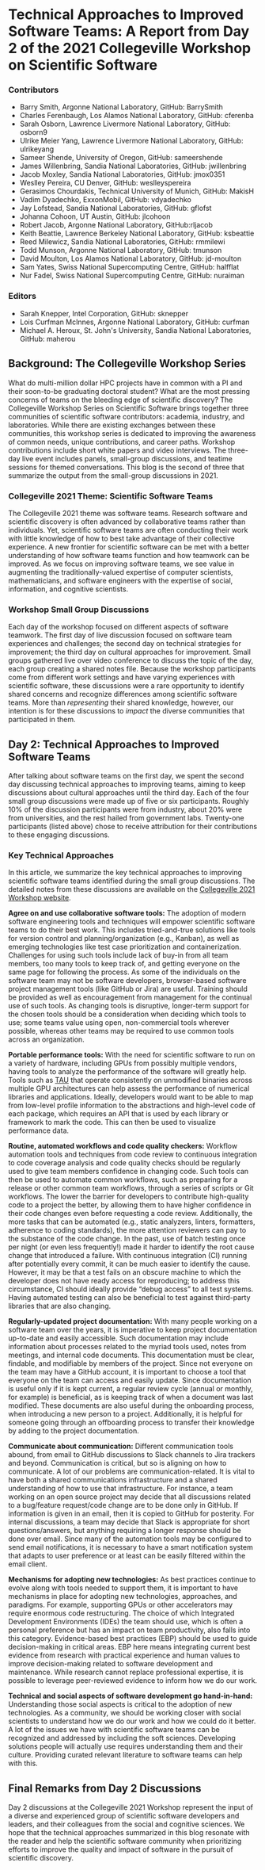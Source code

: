 # Technical Approaches to Improved Software Teams: A Report from Day 2 of the 2021 Collegeville Workshop on Scientific Software


### Contributors
- Barry Smith, Argonne National Laboratory, GitHub: BarrySmith
- Charles Ferenbaugh, Los Alamos National Laboratory, GitHub: cferenba
- Sarah Osborn, Lawrence Livermore National Laboratory, GitHub: osborn9
- Ulrike Meier Yang, Lawrence Livermore National Laboratory, GitHub: ulrikeyang
- Sameer Shende, University of Oregon, GitHub: sameershende
- James Willenbring, Sandia National Laboratories, GitHub: jwillenbring 
- Jacob Moxley, Sandia National Laboratories, GitHub: jmox0351 
- Weslley Pereira, CU Denver, GitHub: weslleyspereira
- Gerasimos Chourdakis, Technical University of Munich, GitHub: MakisH
- Vadim Dyadechko, ExxonMobil, GitHub: vdyadechko
- Jay Lofstead, Sandia National Laboratories, GitHub: gflofst
- Johanna Cohoon, UT Austin, GitHub: jlcohoon
- Robert Jacob, Argonne National Laboratory, GitHub:rljacob
- Keith Beattie, Lawrence Berkeley National Laboratory, GitHub: ksbeattie
- Reed Milewicz, Sandia National Laboratories, GitHub: rmmilewi
- Todd Munson, Argonne National Laboratory, GitHub: tmunson
- David Moulton, Los Alamos National Laboratory, GitHub: jd-moulton
- Sam Yates, Swiss National Supercomputing Centre, GitHub: halfflat
- Nur Fadel, Swiss National Supercomputing Centre, GitHub: nuraiman

### Editors
- Sarah Knepper, Intel Corporation, GitHub: sknepper
- Lois Curfman McInnes, Argonne National Laboratory, GitHub: curfman
- Michael A. Heroux, St. John's University, Sandia National Laboratories, GitHub: maherou

## Background: The Collegeville Workshop Series
What do multi-million dollar HPC projects have in common with a PI and their soon-to-be graduating doctoral student? What are the most pressing concerns of teams on the bleeding edge of scientific discovery? The Collegeville Workshop Series on Scientific Software brings together three communities of scientific software contributors: academia, industry, and laboratories. While there are existing exchanges between these communities, this workshop series is dedicated to improving the awareness of common needs, unique contributions, and career paths. Workshop contributions include short white papers and video interviews. The three-day live event includes panels, small-group discussions, and teatime sessions for themed conversations. This blog is the second of three that summarize the output from the small-group discussions in 2021. 

### Collegeville 2021 Theme: Scientific Software Teams
The Collegeville 2021 theme was software teams. Research software and scientific discovery is often advanced by collaborative teams rather than individuals. Yet, scientific software teams are often conducting their work with little knowledge of how to best take advantage of their collective experience. A new frontier for scientific software can be met with a better understanding of how software teams function and how teamwork can be improved. As we focus on improving software teams, we see value in augmenting the traditionally-valued expertise of computer scientists, mathematicians, and software engineers with the expertise of social, information, and cognitive scientists.

### Workshop Small Group Discussions
Each day of the workshop focused on different aspects of software teamwork. The first day of live discussion focused on software team experiences and challenges; the second day on technical strategies for improvement; the third day on cultural approaches for improvement. Small groups gathered live over video conference to discuss the topic of the day, each group creating a shared notes file. Because the workshop participants come from different work settings and have varying experiences with scientific software, these discussions were a rare opportunity to identify shared concerns and recognize differences among scientific software teams. More than *representing* their shared knowledge, however, our intention is for these discussions to *impact* the diverse communities that participated in them.

## Day 2: Technical Approaches to Improved Software Teams
After talking about software teams on the first day, we spent the second day discussing technical approaches to improving teams, aiming to keep discussions about cultural approaches until the third day. Each of the four small group discussions were made up of five or six participants. Roughly 10% of the discussion participants were from industry, about 20% were from universities, and the rest hailed from government labs. Twenty-one participants (listed above) chose to receive attribution for their contributions to these engaging discussions.

### Key Technical Approaches
In this article, we summarize the key technical approaches to improving scientific software teams identified during the small group discussions.  The detailed notes from these discussions are available on the [Collegeville 2021 Workshop website](https://collegeville.github.io/CW21).

**Agree on and use collaborative software tools:** The adoption of modern software engineering tools and techniques will empower scientific software teams to do their best work. This includes tried-and-true solutions like tools for version control and planning/organization (e.g., Kanban), as well as emerging technologies like test case prioritization and containerization. Challenges for using such tools include lack of buy-in from all team members, too many tools to keep track of, and getting everyone on the same page for following the process. As some of the individuals on the software team may not be software developers, browser-based software project management tools (like GitHub or Jira) are useful. Training should be provided as well as encouragement from management for the continual use of such tools. As changing tools is disruptive, longer-term support for the chosen tools should be a consideration when deciding which tools to use; some teams value using open, non-commercial tools wherever possible, whereas other teams may be required to use common tools across an organization.

**Portable performance tools:** With the need for scientific software to run on a variety of hardware, including GPUs from possibly multiple vendors, having tools to analyze the performance of the software will greatly help. Tools such as [TAU](http://tau.uoregon.edu) that operate consistently on unmodified binaries across multiple GPU architectures can help assess the performance of numerical libraries and applications. Ideally, developers would want to be able to map from low-level profile information to the abstractions and high-level code of each package, which requires an API that is used by each library or framework to mark the code. This can then be used to visualize performance data. 

**Routine, automated workflows and code quality checkers:** Workflow automation tools and techniques from code review to continuous integration to code coverage analysis and code quality checks should be regularly used to give team members confidence in changing code. Such tools can then be used to automate common workflows, such as preparing for a release or other common team workflows, through a series of scripts or Git workflows. The lower the barrier for developers to contribute high-quality code to a project the better, by allowing them to have higher confidence in their code changes even before requesting a code review. Additionally, the more tasks that can be automated (e.g., static analyzers, linters, formatters, adherence to coding standards), the more attention reviewers can pay to the substance of the code change. In the past, use of batch testing once per night (or even less frequently!) made it harder to identify the root cause change that introduced a failure. With continuous integration (CI) running after potentially every commit, it can be much easier to identify the cause. However, it may be that a test fails on an obscure machine to which the developer does not have ready access for reproducing; to address this circumstance, CI should ideally provide “debug access” to all test systems. Having automated testing can also be beneficial to test against third-party libraries that are also changing.

**Regularly-updated project documentation:** With many people working on a software team over the years, it is imperative to keep project documentation up-to-date and easily accessible. Such documentation may include information about processes related to the myriad tools used, notes from meetings, and internal code documents. This documentation must be clear, findable, and modifiable by members of the project. Since not everyone on the team may have a GitHub account, it is important to choose a tool that everyone on the team can access and easily update. Since documentation is useful only if it is kept current, a regular review cycle (annual or monthly, for example) is beneficial, as is keeping track of when a document was last modified. These documents are also useful during the onboarding process, when introducing a new person to a project. Additionally, it is helpful for someone going through an offboarding process to transfer their knowledge by adding to the project documentation.

**Communicate about communication:** Different communication tools abound, from email to GitHub discussions to Slack channels to Jira trackers and beyond. Communication is critical, but so is aligning on how to communicate. A lot of our problems are communication-related. It is vital to have both a shared communications infrastructure and a shared understanding of how to use that infrastructure. For instance, a team working on an open source project may decide that all discussions related to a bug/feature request/code change are to be done only in GitHub. If information is given in an email, then it is copied to GitHub for posterity. For internal discussions, a team may decide that Slack is appropriate for short questions/answers, but anything requiring a longer response should be done over email. Since many of the automation tools may be configured to send email notifications, it is necessary to have a smart notification system that adapts to user preference or at least can be easily filtered within the email client. 

**Mechanisms for adopting new technologies:** As best practices continue to evolve along with tools needed to support them, it is important to have mechanisms in place for adopting new technologies, approaches, and paradigms. For example, supporting GPUs or other accelerators may require enormous code restructuring. The choice of which Integrated Development Environments (IDEs) the team should use, which is often a personal preference but has an impact on team productivity, also falls into this category. Evidence-based best practices (EBP) should be used to guide decision-making in critical areas. EBP here means integrating current best evidence from research with practical experience and human values to improve decision-making related to software development and maintenance. While research cannot replace professional expertise, it is possible to leverage peer-reviewed evidence to inform how we do our work.

**Technical and social aspects of software development go hand-in-hand:** Understanding those social aspects is critical to the adoption of new technologies. As a community, we should be working closer with social scientists to understand how we do our work and how we could do it better. A lot of the issues we have with scientific software teams can be recognized and addressed by including the soft sciences. Developing solutions people will actually use requires understanding them and their culture. Providing curated relevant literature to software teams can help with this.

## Final Remarks from Day 2 Discussions
Day 2 discussions at the Collegeville 2021 Workshop represent the input of a diverse and experienced group of scientific software developers and leaders, and their colleagues from the social and cognitive sciences.  We hope that the technical approaches summarized in this blog resonate with the reader and help the scientific software community when prioritizing efforts to improve the quality and impact of software in the pursuit of scientific discovery.
